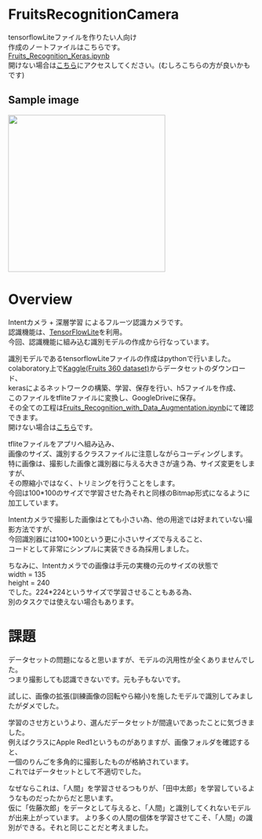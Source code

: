 # FruitsRecognitionCamera
tensorflowLiteファイルを作りたい人向け  
作成のノートファイルはこちらです。  
[Fruits_Recognition_Keras.ipynb](https://github.com/maro-amoeba/FruitsRecognitionCamera/blob/master/Fruits_Recognition_Keras.ipynb)  
開けない場合は[こちら](https://colab.research.google.com/github/maro-amoeba/FruitsRecognitionCamera/blob/master/Fruits_Recognition_Keras.ipynb)にアクセスしてください。(むしろこちらの方が良いかもです)  

## Sample image  
<img src="https://user-images.githubusercontent.com/37995730/50756840-db033a80-12a0-11e9-9ef5-e8dab346e86c.png" width="320px">  

# Overview  

Intentカメラ + 深層学習 によるフルーツ認識カメラです。  
認識機能は、[TensorFlowLite](https://codelabs.developers.google.com/codelabs/tensorflow-for-poets-2-tflite/#0)を利用。  
今回、認識機能に組み込む識別モデルの作成から行なっています。  

識別モデルであるtensorflowLiteファイルの作成はpythonで行いました。  
colaboratory上で[Kaggle(Fruits 360 dataset)](https://www.kaggle.com/moltean/fruits/home)からデータセットのダウンロード、  
kerasによるネットワークの構築、学習、保存を行い、h5ファイルを作成、  
このファイルをtfliteファイルに変換し、GoogleDriveに保存。  
その全ての工程は[Fruits_Recognition_with_Data_Augmentation.ipynb](https://github.com/maro-amoeba/FruitsRecognitionCamera/blob/master/Fruits_Recognition_with_Data_Augmentation.ipynb)にて確認できます。  
開けない場合は[こちら](https://colab.research.google.com/github/maro-amoeba/FruitsRecognitionCamera/blob/master/Fruits_Recognition_Keras.ipynb)です。 

tfliteファイルをアプリへ組み込み、  
画像のサイズ、識別するクラスファイルに注意しながらコーディングします。  
特に画像は、撮影した画像と識別器に与える大きさが違う為、サイズ変更をしますが、  
その際縮小ではなく、トリミングを行うことをします。  
今回は100*100のサイズで学習させた為それと同様のBitmap形式になるように加工しています。  

Intentカメラで撮影した画像はとても小さい為、他の用途では好まれていない撮影方法ですが、  
今回識別器には100*100という更に小さいサイズで与えること、  
コードとして非常にシンプルに実装できる為採用しました。  

ちなみに、Intentカメラでの画像は手元の実機の元のサイズの状態で  
width = 135  
height = 240  
でした。224*224というサイズで学習させることもある為、  
別のタスクでは使えない場合もあります。  

# 課題  
データセットの問題になると思いますが、モデルの汎用性が全くありませんでした。  
つまり撮影しても認識できないです。元も子もないです。  

試しに、画像の拡張(訓練画像の回転やら縮小)を施したモデルで識別してみましたがダメでした。  

学習のさせ方というより、選んだデータセットが間違いであったことに気づきました。  
例えばクラスにApple Red1というものがありますが、画像フォルダを確認すると、  
一個のりんごを多角的に撮影したものが格納されています。  
これではデータセットとして不適切でした。  

なぜならこれは、「人間」を学習させるつもりが、「田中太郎」を学習しているようなものだったからだと思います。  
仮に「佐藤次郎」をデータとして与えると、「人間」と識別してくれないモデルが出来上がっています。
より多くの人間の個体を学習させてこそ、「人間」の識別ができる。それと同じことだと考えました。  
